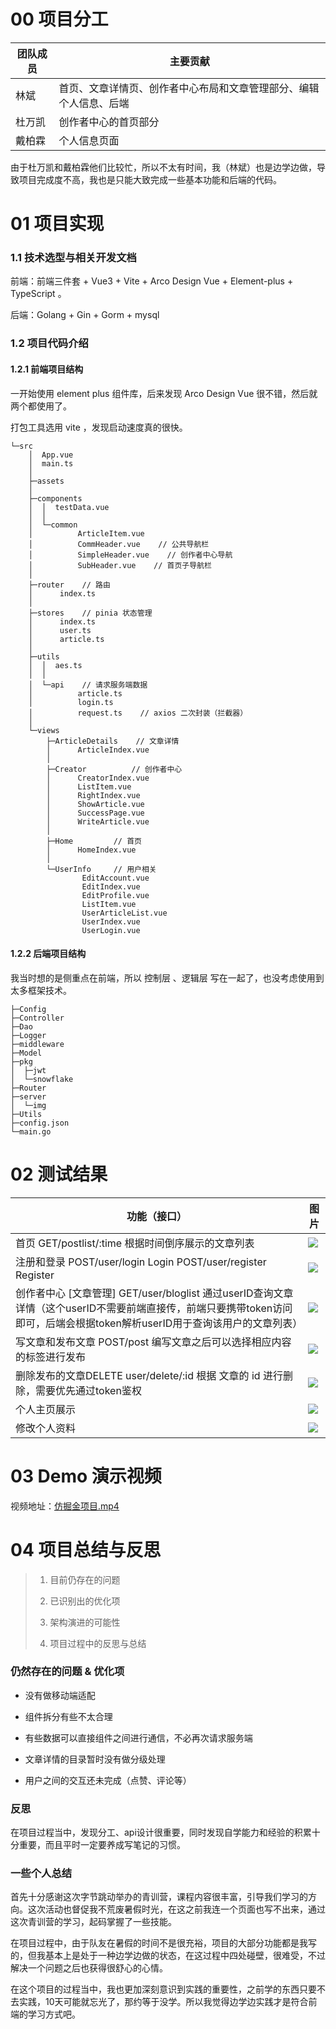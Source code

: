 



# 00 项目分工

| **团队成员** | **主要贡献**                                                 |
| ------------ | ------------------------------------------------------------ |
| 林斌         | 首页、文章详情页、创作者中心布局和文章管理部分、编辑个人信息、后端 |
| 杜万凯       | 创作者中心的首页部分                                         |
| 戴柏霖       | 个人信息页面                                                 |

由于杜万凯和戴柏霖他们比较忙，所以不太有时间，我（林斌）也是边学边做，导致项目完成度不高，我也是只能大致完成一些基本功能和后端的代码。

# 01 项目实现

### 1.1 技术选型与相关开发文档

前端：前端三件套 + Vue3 +  Vite +  Arco Design Vue + Element-plus + TypeScript 。

后端：Golang + Gin + Gorm + mysql

### 1.2 项目代码介绍

#### 1.2.1 前端项目结构

一开始使用 element plus 组件库，后来发现 Arco Design Vue 很不错，然后就两个都使用了。

打包工具选用 vite ，发现启动速度真的很快。

```Shell
└─src
    │  App.vue
    │  main.ts
    │  
    ├─assets
    │          
    ├─components
    │  │  testData.vue
    │  │  
    │  └─common
    │          ArticleItem.vue   
    │          CommHeader.vue    // 公共导航栏
    │          SimpleHeader.vue    // 创作者中心导航
    │          SubHeader.vue    // 首页子导航栏
    │          
    ├─router    // 路由
    │      index.ts
    │      
    ├─stores    // pinia 状态管理
    │      index.ts
    │      user.ts
    │      article.ts
    │      
    ├─utils
    │  │  aes.ts
    │  │  
    │  └─api    // 请求服务端数据
    │          article.ts
    │          login.ts
    │          request.ts    // axios 二次封装（拦截器）
    │          
    └─views
        ├─ArticleDetails    // 文章详情
        │      ArticleIndex.vue
        │      
        ├─Creator          // 创作者中心
        │      CreatorIndex.vue
        │      ListItem.vue
        │      RightIndex.vue
        │      ShowArticle.vue
        │      SuccessPage.vue
        │      WriteArticle.vue
        │      
        ├─Home         // 首页
        │      HomeIndex.vue
        │      
        └─UserInfo     // 用户相关
                EditAccount.vue
                EditIndex.vue
                EditProfile.vue
                ListItem.vue
                UserArticleList.vue
                UserIndex.vue
                UserLogin.vue
```

#### 1.2.2 后端项目结构

我当时想的是侧重点在前端，所以 控制层 、逻辑层 写在一起了，也没考虑使用到太多框架技术。

```Shell
├─Config
├─Controller
├─Dao
├─Logger
├─middleware
├─Model
├─pkg
│  ├─jwt
│  └─snowflake
├─Router
├─server
│  └─img
├─Utils
├─config.json
└─main.go
```

# 02 测试结果

| 功能（接口）                                                 | 图片                                                         |
| ------------------------------------------------------------ | ------------------------------------------------------------ |
| 首页 GET/postlist/:time 根据时间倒序展示的文章列表           | ![](https://cdn.jsdelivr.net/gh/Bin-lin-rgb/blog-img@main/1首页.png) |
| 注册和登录 POST/user/login       Login POST/user/register        Register | ![](https://cdn.jsdelivr.net/gh/Bin-lin-rgb/blog-img@main/2登录.png) |
| 创作者中心 [文章管理]  GET/user/bloglist  通过userID查询文章详情（这个userID不需要前端直接传，前端只要携带token访问即可，后端会根据token解析userID用于查询该用户的文章列表） | ![](https://cdn.jsdelivr.net/gh/Bin-lin-rgb/blog-img@main/3创作者中心.png) |
| 写文章和发布文章 POST/post 编写文章之后可以选择相应内容的标签进行发布 | ![](https://cdn.jsdelivr.net/gh/Bin-lin-rgb/blog-img@main/4发布文章.png) |
| 删除发布的文章DELETE user/delete/:id 根据 文章的 id 进行删除，需要优先通过token鉴权 | ![](https://cdn.jsdelivr.net/gh/Bin-lin-rgb/blog-img@main/5删除文章.png) |
| 个人主页展示                                                 | ![](https://cdn.jsdelivr.net/gh/Bin-lin-rgb/blog-img@main/6个人主页.png) |
| 修改个人资料                                                 | ![](https://cdn.jsdelivr.net/gh/Bin-lin-rgb/blog-img@main/7修改个人资料.png) |

# 03 Demo 演示视频

视频地址：[仿掘金项目.mp4](https://ksr7oe3m3x.feishu.cn/file/boxcnDhlfp6ohLSFPfpMWqzwDvg) 

# 04 项目总结与反思

> 1. 目前仍存在的问题
>
> 1. 已识别出的优化项
>
> 1. 架构演进的可能性
>
> 1. 项目过程中的反思与总结

### 仍然存在的问题 & 优化项

- 没有做移动端适配

- 组件拆分有些不太合理

- 有些数据可以直接组件之间进行通信，不必再次请求服务端

- 文章详情的目录暂时没有做分级处理

- 用户之间的交互还未完成（点赞、评论等）



### 反思

​      在项目过程当中，发现分工、api设计很重要，同时发现自学能力和经验的积累十分重要，而且平时一定要养成写笔记的习惯。



### 一些个人总结

​       首先十分感谢这次字节跳动举办的青训营，课程内容很丰富，引导我们学习的方向。这次活动也督促我不荒废暑假时光，在这之前我连一个页面也写不出来，通过这次青训营的学习，起码掌握了一些技能。

​       在项目过程中，由于队友在暑假的时间不是很充裕，项目的大部分功能都是我写的，但我基本上是处于一种边学边做的状态，在这过程中四处碰壁，很难受，不过解决一个问题之后也获得很舒心的心情。

​       在这个项目的过程当中，我也更加深刻意识到实践的重要性，之前学的东西只要不去实践，10天可能就忘光了，那约等于没学。所以我觉得边学边实践才是符合前端的学习方式吧。
